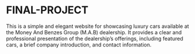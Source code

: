# FINAL-PROJECT
This is a simple and elegant website for showcasing luxury cars available at the Money And Benzes Group (M.A.B) dealership. It provides a clear and professional presentation of the dealership’s offerings, including featured cars, a brief company introduction, and contact information.